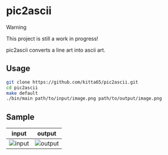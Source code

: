 # pic2ascii

> [!warning]
> This project is still a work in progress!

pic2ascii converts a line art into ascii art.

## Usage

```sh
git clone https://github.com/kitta65/pic2ascii.git
cd pic2ascii
make default
./bin/main path/to/input/image.png path/to/output/image.png
```

## Sample

|input|output|
|---|---|
|![input](./input/sample.png)|![output](./output/sample.png)|
